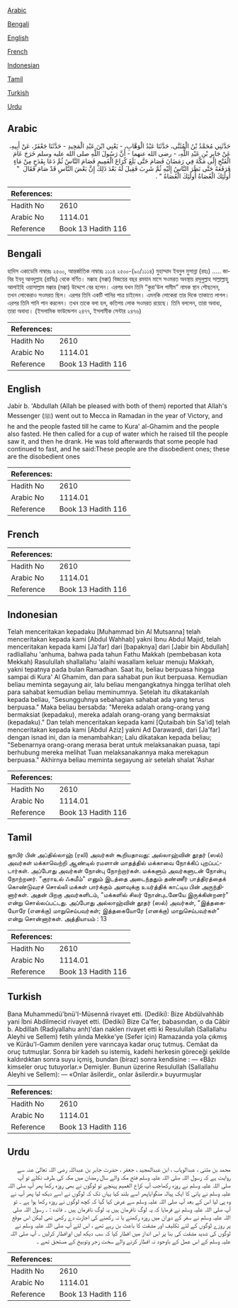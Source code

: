 [Arabic](#arabic)

[Bengali](#bengali)

[English](#english)

[French](#french)

[Indonesian](#indonesian)

[Tamil](#tamil)

[Turkish](#turkish)

[Urdu](#urdu)

## Arabic


<div dir="rtl" lang="ar" style={{fontSize:'larger',backgroundColor:'#f8f9fa',padding:20}}>
حَدَّثَنِي مُحَمَّدُ بْنُ الْمُثَنَّى، حَدَّثَنَا عَبْدُ الْوَهَّابِ، - يَعْنِي ابْنَ عَبْدِ الْمَجِيدِ - حَدَّثَنَا جَعْفَرٌ، عَنْ أَبِيهِ، عَنْ جَابِرِ بْنِ عَبْدِ اللَّهِ، - رضى الله عنهما - أَنَّ رَسُولَ اللَّهِ صلى الله عليه وسلم خَرَجَ عَامَ الْفَتْحِ إِلَى مَكَّةَ فِي رَمَضَانَ فَصَامَ حَتَّى بَلَغَ كُرَاعَ الْغَمِيمِ فَصَامَ النَّاسُ ثُمَّ دَعَا بِقَدَحٍ مِنْ مَاءٍ فَرَفَعَهُ حَتَّى نَظَرَ النَّاسُ إِلَيْهِ ثُمَّ شَرِبَ فَقِيلَ لَهُ بَعْدَ ذَلِكَ إِنَّ بَعْضَ النَّاسِ قَدْ صَامَ فَقَالَ ‏ "‏ أُولَئِكَ الْعُصَاةُ أُولَئِكَ الْعُصَاةُ ‏"‏ ‏.‏
</div>
<div style={{backgroundColor:'#f8f9fa',padding:20, marginBottom: 10}}><table> <thead> <tr> <th>References:</th> <th></th> </tr> </thead> <tbody><tr><td>Hadith No</td><td>2610</td></tr><tr><td>Arabic No</td><td>1114.01</td></tr><tr><td>Reference</td><td>Book 13 Hadith 116</td></tr></tbody></table></div>

## Bengali


<div dir="ltr" lang="bn" style={{fontSize:'larger',backgroundColor:'#f8f9fa',padding:20}}>
হাদিস একাডেমি নাম্বারঃ ২৫০০, আন্তর্জাতিক নাম্বারঃ ১১১৪ ২৫০০-(৯০/১১১৪) মুহাম্মাদ ইবনুল মুসান্না (রহঃ) ..... জাবির ইবনু আবদুল্লাহ (রাযিঃ) থেকে বর্ণিত। মক্কাহ (মক্কা) বিজয়ের বছর রমযান মাসে সওমরত অবস্থায় রসূলুল্লাহ সাল্লাল্লাহু আলাইহি ওয়াসাল্লাম মক্কার (মক্কা) উদ্দেশে বের হলেন। এরপর যখন তিনি “কুরা'উল গামীম” নামক স্থান পৌছলেন, তখন লোকেরাও সওমরত ছিল। এরপর তিনি একটি পানির পাত্র চাইলেন। এমনকি লোকেরা তার দিকে তাকাতে লাগল। এরপর তিনি পানি পান করলেন। তখন তাকে বলা হল, কতিপয় লোক সওমরত রয়েছে। তিনি বললেন, তারা অবাধ্য, তারা অবাধ্য। (ইসলামিক ফাউন্ডেশন ২৪৭৭, ইসলামীক সেন্টার ২৪৭৬)
</div>
<div style={{backgroundColor:'#f8f9fa',padding:20, marginBottom: 10}}><table> <thead> <tr> <th>References:</th> <th></th> </tr> </thead> <tbody><tr><td>Hadith No</td><td>2610</td></tr><tr><td>Arabic No</td><td>1114.01</td></tr><tr><td>Reference</td><td>Book 13 Hadith 116</td></tr></tbody></table></div>

## English


<div dir="ltr" lang="en" style={{fontSize:'larger',backgroundColor:'#f8f9fa',padding:20}}>
Jabir b. 'Abdullah (Allah be pleased with both of them) reported that Allah's Messenger (ﷺ) went out to Mecca in Ramadan in the year of Victory, and he and the people fasted till he came to Kura' al-Ghamim and the people also fasted. He then called for a cup of water which he raised till the people saw it, and then he drank. He was told afterwards that some people had continued to fast, and he said:These people are the disobedient ones; these are the disobedient ones
</div>
<div style={{backgroundColor:'#f8f9fa',padding:20, marginBottom: 10}}><table> <thead> <tr> <th>References:</th> <th></th> </tr> </thead> <tbody><tr><td>Hadith No</td><td>2610</td></tr><tr><td>Arabic No</td><td>1114.01</td></tr><tr><td>Reference</td><td>Book 13 Hadith 116</td></tr></tbody></table></div>

## French


<div dir="ltr" lang="fr" style={{fontSize:'larger',backgroundColor:'#f8f9fa',padding:20}}>

</div>
<div style={{backgroundColor:'#f8f9fa',padding:20, marginBottom: 10}}><table> <thead> <tr> <th>References:</th> <th></th> </tr> </thead> <tbody><tr><td>Hadith No</td><td>2610</td></tr><tr><td>Arabic No</td><td>1114.01</td></tr><tr><td>Reference</td><td>Book 13 Hadith 116</td></tr></tbody></table></div>

## Indonesian


<div dir="ltr" lang="id" style={{fontSize:'larger',backgroundColor:'#f8f9fa',padding:20}}>
Telah menceritakan kepadaku [Muhammad bin Al Mutsanna] telah menceritakan kepada kami [Abdul Wahhab] yakni Ibnu Abdul Majid, telah menceritakan kepada kami [Ja'far] dari [bapaknya] dari [Jabir bin Abdullah] radliallahu 'anhuma, bahwa pada tahun Fathu Makkah (pembebasan kota Mekkah) Rasulullah shallallahu 'alaihi wasallam keluar menuju Makkah, yakni tepatnya pada bulan Ramadhan. Saat itu, beliau berpuasa hingga sampai di Kura' Al Ghamim, dan para sahabat pun ikut berpuasa. Kemudian beliau meminta segayung air, lalu beliau mengangkatnya hingga terlihat oleh para sahabat kemudian beliau meminumnya. Setelah itu dikatakanlah kepada beliau, "Sesungguhnya sebahagian sahabat ada yang terus berpuasa." Maka beliau bersabda: "Mereka adalah orang-orang yang bermaksiat (kepadaku), mereka adalah orang-orang yang bermaksiat (kepadaku)." Dan telah menceritakan kepada kami [Qutaibah bin Sa'id] telah menceritakan kepada kami [Abdul Aziz] yakni Ad Darawardi, dari [Ja'far] dengan isnad ini, dan ia menambahkan; Lalu dikatakan kepada beliau; "Sebenarnya orang-orang merasa berat untuk melaksanakan puasa, tapi berhubung mereka melihat Tuan melaksanakannya maka merekapun berpuasa." Akhirnya beliau meminta segayung air setelah shalat 'Ashar
</div>
<div style={{backgroundColor:'#f8f9fa',padding:20, marginBottom: 10}}><table> <thead> <tr> <th>References:</th> <th></th> </tr> </thead> <tbody><tr><td>Hadith No</td><td>2610</td></tr><tr><td>Arabic No</td><td>1114.01</td></tr><tr><td>Reference</td><td>Book 13 Hadith 116</td></tr></tbody></table></div>

## Tamil


<div dir="ltr" lang="ta" style={{fontSize:'larger',backgroundColor:'#f8f9fa',padding:20}}>
ஜாபிர் பின் அப்தில்லாஹ் (ரலி) அவர்கள் கூறியதாவது: அல்லாஹ்வின் தூதர் (ஸல்) அவர்கள் மக்காவெற்றி ஆண்டில் ரமளான் மாதத்தில் மக்காவை நோக்கிப் புறப்பட்டார்கள். அப்போது அவர்கள் நோன்பு நோற்றார்கள். மக்களும் அவர்களுடன் நோன்பு நோற்றனர். "குராஉல் ஃகமீம்" எனும் இடத்தை அடைந்ததும் தண்ணீர் பாத்திரத்தைக் கொண்டுவரச் சொல்லி மக்கள் பார்க்கும் அளவுக்கு உயர்த்திக் காட்டிய பின் அருந்தினார்கள். அதன் பிறகு அவர்களிடம், "மக்களில் சிலர் நோன்புடனேயே இருக்கின்றனர்" என்று சொல்லப்பட்டது. அப்போது அல்லாஹ்வின் தூதர் (ஸல்) அவர்கள், "இத்தகையோரே (எனக்கு) மாறுசெய்பவர்கள்; இத்தகையோரே (எனக்கு) மாறுசெய்பவர்கள்" என்று சொன்னார்கள். அத்தியாயம் : 13
</div>
<div style={{backgroundColor:'#f8f9fa',padding:20, marginBottom: 10}}><table> <thead> <tr> <th>References:</th> <th></th> </tr> </thead> <tbody><tr><td>Hadith No</td><td>2610</td></tr><tr><td>Arabic No</td><td>1114.01</td></tr><tr><td>Reference</td><td>Book 13 Hadith 116</td></tr></tbody></table></div>

## Turkish


<div dir="ltr" lang="tr" style={{fontSize:'larger',backgroundColor:'#f8f9fa',padding:20}}>
Bana Muhammedü'bnü'I-Müsennâ rivayet etti. (Dediki): Bize Abdülvahhâb yani İbni Abdilmecid rivayet etti. (Dediki) Bize Ca'fer, babasından, o da Câbir b. Abdillah (Radiyallahu anh)'dan naklen rivayet etti ki Resulullah (Sallallahu Aleyhi ve Sellem) fetih yılında Mekke'ye (Sefer için) Ramazanda yola çıkmış ve Kürâu'l-Gamım denilen yere varıncaya kadar oruç tutmuş. Cemâat da oruç tutmuşlar. Sonra bir kadeh su istemiş, kadehi herkesin göreceği şekilde kaldırdıktan sonra suyu içmiş, bundan (biraz) sonra kendisine : — «Bâzı kimseler oruç tutuyorlar.» Demişler. Bunun üzerine Resulullah (Sallallahu Aleyhi ve Sellem): — «Onlar âsilerdir,, onlar âsilerdir.» buyurmuşlar
</div>
<div style={{backgroundColor:'#f8f9fa',padding:20, marginBottom: 10}}><table> <thead> <tr> <th>References:</th> <th></th> </tr> </thead> <tbody><tr><td>Hadith No</td><td>2610</td></tr><tr><td>Arabic No</td><td>1114.01</td></tr><tr><td>Reference</td><td>Book 13 Hadith 116</td></tr></tbody></table></div>

## Urdu


<div dir="rtl" lang="ur" style={{fontSize:'larger',backgroundColor:'#f8f9fa',padding:20}}>
محمد بن مثنی ، عبدالوہاب ، ابن عبدالمجید ، جعفر ، حضرت جابر بن عبداللہ رضی اللہ تعالیٰ عنہ سے روایت ہے کہ رسول اللہ صلی اللہ علیہ وسلم فتح مکہ والے سال رمضان میں مکہ کی طرف نکلے تو آپ صلی اللہ علیہ وسلم نے روزہ رکھاجب آپ کراع الغمیم پہنچے تو لوگوں نے بھی روزہ رکھا پھر آپ صلی اللہ علیہ وسلم نے پانی کا ایک پیالہ منگوایاپھر اسے بلند کیا یہاں تک کہ لوگوں نے اسے دیکھ لیا پھر آپ نے وہ پی لیا اس کے بعد آپ صلی اللہ علیہ وسلم سے عرض کیا گیا کہ کچھ لوگوں نے روزہ رکھا ہوا ہے ۔ تو آپ صلی اللہ علیہ وسلم نے فرمایا کہ یہ لوگ نافرمان ہیں یہ لوگ نافرمان ہیں ۔ فائدہ : ۔ رسول اللہ صلی اللہ علیہ وسلم نے سفر کے دوران میں روزہ رکھنے یا نہ رکھنے کی اجازت دے رکھی تھی لیکن اس موقع پر روزے لوگوں کے لئے تکلیف اور مشقت کا باعث بن رہے تھے ، اس لئے آپ صلی اللہ علیہ وسلم نے لوگوں کی شدید مشقت کی بنا پر اس انداز میں افطار کیا کہ سب دیکھ لیں اورافطار کرلیں ۔ آپ صلی اللہ علیہ وسلم کے اس عمل کے باوجود نہ افطار کرنے والے سخت زجر وتوبیخ کے مستحق تھے ۔
</div>
<div style={{backgroundColor:'#f8f9fa',padding:20, marginBottom: 10}}><table> <thead> <tr> <th>References:</th> <th></th> </tr> </thead> <tbody><tr><td>Hadith No</td><td>2610</td></tr><tr><td>Arabic No</td><td>1114.01</td></tr><tr><td>Reference</td><td>Book 13 Hadith 116</td></tr></tbody></table></div>